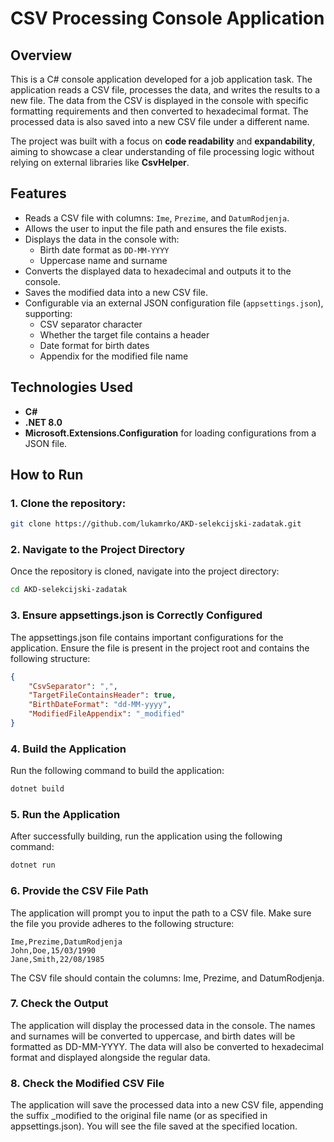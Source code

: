 # CSV Processing Console Application

## Overview
This is a C# console application developed for a job application task. The application reads a CSV file, processes the data, and writes the results to a new file. The data from the CSV is displayed in the console with specific formatting requirements and then converted to hexadecimal format. The processed data is also saved into a new CSV file under a different name.

The project was built with a focus on **code readability** and **expandability**, aiming to showcase a clear understanding of file processing logic without relying on external libraries like **CsvHelper**.

## Features
- Reads a CSV file with columns: `Ime`, `Prezime`, and `DatumRodjenja`.
- Allows the user to input the file path and ensures the file exists.
- Displays the data in the console with:
  - Birth date format as `DD-MM-YYYY`
  - Uppercase name and surname
- Converts the displayed data to hexadecimal and outputs it to the console.
- Saves the modified data into a new CSV file.
- Configurable via an external JSON configuration file (`appsettings.json`), supporting:
  - CSV separator character
  - Whether the target file contains a header
  - Date format for birth dates
  - Appendix for the modified file name

## Technologies Used
- **C#**
- **.NET 8.0**
- **Microsoft.Extensions.Configuration** for loading configurations from a JSON file.

## How to Run
### 1. Clone the repository:

```bash
git clone https://github.com/lukamrko/AKD-selekcijski-zadatak.git
```

### 2. Navigate to the Project Directory
Once the repository is cloned, navigate into the project directory:

```bash
cd AKD-selekcijski-zadatak
```

### 3. Ensure appsettings.json is Correctly Configured
The appsettings.json file contains important configurations for the application. Ensure the file is present in the project root and contains the following structure:

```json
{
    "CsvSeparator": ",",
    "TargetFileContainsHeader": true,
    "BirthDateFormat": "dd-MM-yyyy",
    "ModifiedFileAppendix": "_modified"
}
```

### 4. Build the Application
Run the following command to build the application:

```bash
dotnet build
```

### 5. Run the Application
After successfully building, run the application using the following command:

```bash
dotnet run
```

### 6. Provide the CSV File Path
The application will prompt you to input the path to a CSV file. Make sure the file you provide adheres to the following structure:

```
Ime,Prezime,DatumRodjenja
John,Doe,15/03/1990
Jane,Smith,22/08/1985
```

The CSV file should contain the columns: Ime, Prezime, and DatumRodjenja.

### 7. Check the Output
The application will display the processed data in the console. The names and surnames will be converted to uppercase, and birth dates will be formatted as DD-MM-YYYY. The data will also be converted to hexadecimal format and displayed alongside the regular data.

### 8. Check the Modified CSV File
The application will save the processed data into a new CSV file, appending the suffix _modified to the original file name (or as specified in appsettings.json). You will see the file saved at the specified location.
